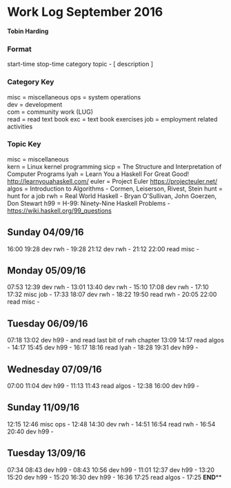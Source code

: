 Work Log September 2016
=======================
**Tobin Harding**

### Format #
start-time stop-time category topic - [ description ]

### Category Key #
misc = miscellaneous
ops = system operations  
dev = development  
com = community work (LUG)  
read = read text book
exc = text book exercises
job = employment related activities

### Topic Key #
misc = miscellaneous  
kern = Linux kernel programming
sicp = The Structure and Interpretation of Computer Programs
lyah = Learn You a Haskell For Great Good! http://learnyouahaskell.com/
euler = Project Euler https://projecteuler.net/
algos = Introduction to Algorithms - Cormen, Leiserson, Rivest, Stein
hunt = hunt for a job
rwh = Real World Haskell - Bryan O'Sullivan, John Goerzen, Don Stewart
h99 = H-99: Ninety-Nine Haskell Problems - https://wiki.haskell.org/99_questions

Sunday 04/09/16
----------------
16:00 19:28 dev rwh - 
19:28 21:12 dev rwh - 
21:12 22:00 read misc - 

Monday 05/09/16
----------------
07:53 12:39 dev rwh - 
13:01 13:40 dev rwh - 
15:10 17:08 dev rwh - 
17:10 17:32 misc job - 
17:33 18:07 dev rwh - 
18:22 19:50 read rwh - 
20:05 22:00 read misc - 

Tuesday 06/09/16
----------------
07:18 13:02 dev h99 - and read last bit of rwh chapter
13:09 14:17 read algos - 
14:17 15:45 dev h99 - 
16:17 18:16 read lyah - 
18:28 19:31 dev h99 - 

Wednesday 07/09/16
----------------
07:00 11:04 dev h99 - 
11:13 11:43 read algos - 
12:38 16:00 dev h99 -

Sunday 11/09/16
----------------
12:15 12:46 misc ops - 
12:48 14:30 dev rwh - 
14:51 16:54 read rwh - 
16:54 20:40 dev h99 - 

Tuesday 13/09/16
----------------
07:34 08:43 dev h99 - 
08:43 10:56 dev h99 - 
11:01 12:37 dev h99 - 
13:20 15:20 dev h99 - 
15:20 16:30 dev h99 - 
16:36 17:25 read algos - 
17:25
******END********
